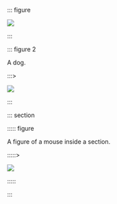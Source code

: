 ::: figure

![](https://example.org/cat.jpg)

:::

::: figure 2

A dog.

:::>

![](https://example.org/dog.jpg)

:::

::: section

::::: figure

A figure of a mouse inside a section.

:::::>

![](https://example.org/mouse.jpg)

:::::

:::